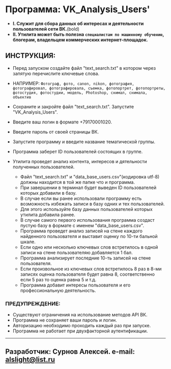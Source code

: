# Программа: VK_Analysis_Users'
- __I. Служит для сбора данных об интересах и деятельности пользователей сети ВК.__(bold)
- __II. Утилита может быть полезна `специалистам по машинному обучению`, блогерам, владельцем коммерческих интернет-площадок.__


## ИНСТРУКЦИЯ:
- Перед запуском создайте файл "text_search.txt" в котором через запятую перечислите ключевые слова.
- НАПРИМЕР: `Фотограф, фото, canon, nikon, фотография, фотографировал, фотографировала, съемка, фотопортрет, фотопортреты, фотостудия, фотостудии, модель, Photoshop, снимал, снимала, объектив`
- Сохраните и закройте файл "text_search.txt". Запустите "VK_Analysis_Users".
- Введите ваш логин в формате +79170001020.
- Введите пароль от своей страницы ВК.
- Запустите программу и введите название тематической группы.
- Программа заберет ID пользователей состоящих в группе.
- Утилита проведет анализ контента, интересов и дятельности полученных пользователей.

  -  Файл "text_search.txt" и "data_base_users.csv"(кодировка utf-8) должны находится в той же папке что и программа.
  -  При завершении в терминал будет выведен ID пользователей которых добавили в базу.
  -  В случае если вы ранее использовали программу есть возможность избежать записи в базу одних и тех пользователей.
  -  Для этого используйте базу данных пользователей которых утилита добавила ранее.
  -  В случае самого первого использования программа создаст пустую базу в формате с именем "data_base_users.csv".
  -  Программа проведет анализ записей на стене каждого найденного пользователя и выставит оценку по 10-ти бальной шкале.
  -  Если одно или несколько ключевых слов встретилось в одной записи на стене пользователяю добавляется 1 бал.
  -  Программа анализирует последние 10-ть записей на стене пользователя.
  -  Если произвольное из ключевых слов встретилось 8 раз в 8-ми записях оценка пользователя будет равна 8, соответственно если 5 раз то оценка равна 5 и т.д.
  -  Программа добавит интересы пользователя и его профессиональную деятельность.

### ПРЕДУПРЕЖДЕНИЕ:
- Существуют ограничения на использование методов API ВК.
- Программа не сохраняет ваши пароль и логин.
- Авторизацию необходимо проходить каждый раз при запуске.
- Программа не работает при двухфакторной аутентификации.
--------------------------------------------------
Разработчик: Сурнов Алексей.
e-mail: alslight@list.ru
--------------------------------------------------

